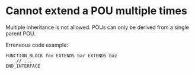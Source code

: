 # Cannot extend a POU multiple times 

Multiple inheritance is not allowed. POUs can only be derived from a single parent POU.

Erreneous code example:
```
FUNCTION_BLOCK foo EXTENDS bar EXTENDS baz
    // ...
END_INTERFACE
```